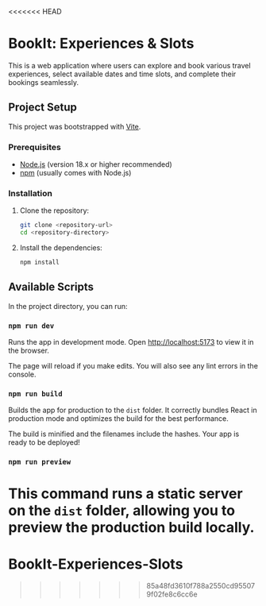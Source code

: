 <<<<<<< HEAD
# BookIt: Experiences & Slots

This is a web application where users can explore and book various travel experiences, select available dates and time slots, and complete their bookings seamlessly.

## Project Setup

This project was bootstrapped with [Vite](https://vitejs.dev/).

### Prerequisites

- [Node.js](https://nodejs.org/) (version 18.x or higher recommended)
- [npm](https://www.npmjs.com/) (usually comes with Node.js)

### Installation

1. Clone the repository:
   ```bash
   git clone <repository-url>
   cd <repository-directory>
   ```

2. Install the dependencies:
   ```bash
   npm install
   ```

## Available Scripts

In the project directory, you can run:

### `npm run dev`

Runs the app in development mode.
Open [http://localhost:5173](http://localhost:5173) to view it in the browser.

The page will reload if you make edits.
You will also see any lint errors in the console.

### `npm run build`

Builds the app for production to the `dist` folder.
It correctly bundles React in production mode and optimizes the build for the best performance.

The build is minified and the filenames include the hashes.
Your app is ready to be deployed!

### `npm run preview`

This command runs a static server on the `dist` folder, allowing you to preview the production build locally.
=======
# BookIt-Experiences-Slots
>>>>>>> 85a48fd3610f788a2550cd955079f02fe8c6cc6e
